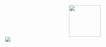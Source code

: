 <div id="header" align="center">
  <img src="https://media1.giphy.com/media/WFZvB7VIXBgiz3oDXE/giphy.gif" width="100"/>
</div>
<img src="https://img.shields.io/endpoint?color=%23303b44&label=Habr%20career&logo=Habr&logoColor=%23ffffff&style=for-the-badge&url=https%3A%2F%2Fcareer.habr.com%2Fdenywhite" />
